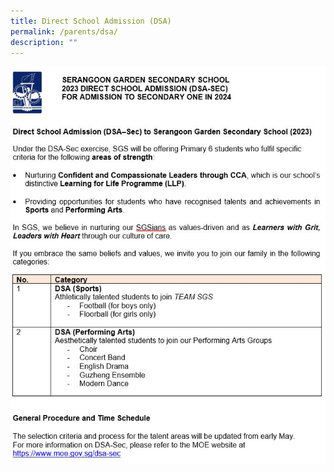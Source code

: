 ```yaml
---
title: Direct School Admission (DSA)
permalink: /parents/dsa/
description: ""
---
```

![](/images/dsa001.JPG)